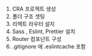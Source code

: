 1. CRA 프로젝트 생성
2. 폴더 구조 셋팅
3. 리엑트 라우터 설치
4. Sass , Eslint, Prettier 설치
5. Router 컴포넌트 구성
6. .gitignore 에 .eslintcache 포함
